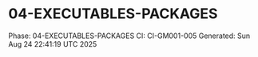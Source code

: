 # 04-EXECUTABLES-PACKAGES
Phase: 04-EXECUTABLES-PACKAGES
CI: CI-GM001-005
Generated: Sun Aug 24 22:41:19 UTC 2025
